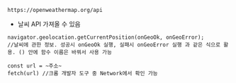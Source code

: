 ```
https://openweathermap.org/api
```
* 날씨 API 가져올 수 있음
```
navigator.geolocation.getCurrentPosition(onGeoOk, onGeoError);
//날씨에 관한 정보. 성공시 onGeoOk 실행, 실패시 onGeoError 실행 과 같은 식으로 활용. () 안에 함수 이름은 바꿔서 사용 가능
```
```
const url = ~주소~
fetch(url) //크롬 개발자 도구 중 Network에서 확인 가능
```
